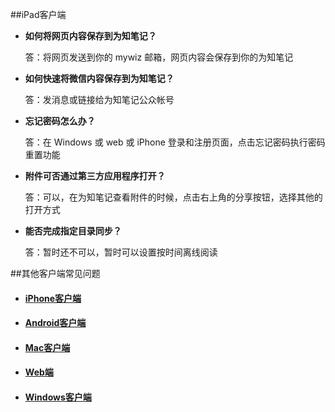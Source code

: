 ##iPad客户端

+ **如何将网页内容保存到为知笔记？** 

    答：将网页发送到你的 mywiz 邮箱，网页内容会保存到你的为知笔记

+ **如何快速将微信内容保存到为知笔记？** 

    答：发消息或链接给为知笔记公众帐号

+  **忘记密码怎么办？** 

    答：在 Windows 或 web 或 iPhone 登录和注册页面，点击忘记密码执行密码重置功能  

+ **附件可否通过第三方应用程序打开？** 

    答：可以，在为知笔记查看附件的时候，点击右上角的分享按钮，选择其他的打开方式

+ **能否完成指定目录同步？** 

    答：暂时还不可以，暂时可以设置按时间离线阅读

##其他客户端常见问题

+ #### [iPhone客户端](/manual/iphone/problemsiphone.html)
+ #### [Android客户端](/manual/android/problemsandroid.html)
+ #### [Mac客户端](/manual/mac/problemsmac.html)
+ #### [Web端](/manual/web/problemsweb.html)
+ #### [Windows客户端](/manual/windows/problemspc.html)
